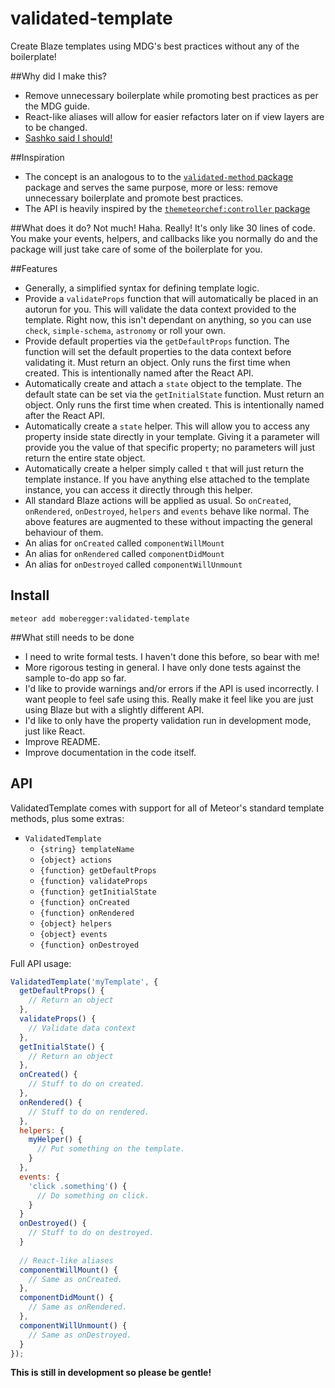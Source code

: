 # validated-template
Create Blaze templates using MDG's best practices without any of the boilerplate!

##Why did I make this?
- Remove unnecessary boilerplate while promoting best practices as per the MDG guide.
- React-like aliases will allow for easier refactors later on if view layers are to be changed.
- [Sashko said I should!](https://forums.meteor.com/t/similarities-between-react-and-blaze/15883/6?u=moberegger)

##Inspiration
- The concept is an analogous to to the  [`validated-method` package](https://atmospherejs.com/mdg/validated-method)  package and serves the same purpose, more or less: remove unnecessary boilerplate and promote best practices. 
- The API is heavily inspired by the [`themeteorchef:controller` package](https://atmospherejs.com/themeteorchef/controller)

##What does it do?
Not much! Haha. Really! It's only like 30 lines of code. You make your events, helpers, and callbacks like you normally do and the package will just take care of some of the boilerplate for you.

##Features
- Generally, a simplified syntax for defining template logic.
- Provide a `validateProps` function that will automatically be placed in an autorun for you. This will validate the data context provided to the template. Right now, this isn't dependant on anything, so you can use `check`, `simple-schema`, `astronomy` or roll your own.
- Provide default properties via the `getDefaultProps` function. The function will set the default properties to the data context before validating it. Must return an object. Only runs the first time when created. This is intentionally named after the React API.
- Automatically create and attach a `state` object to the template. The default state can be set via the `getInitialState` function. Must return an object. Only runs the first time when created. This is intentionally named after the React API.
- Automatically create a `state` helper. This will allow you to access any property inside state directly in your template. Giving it a parameter will provide you the value of that specific property; no parameters will just return the entire state object.
- Automatically create a helper simply called `t` that will just return the template instance. If you have anything else attached to the template instance, you can access it directly through this helper.
- All standard Blaze actions will be applied as usual. So `onCreated`, `onRendered`, `onDestroyed`, `helpers` and `events` behave like normal. The above features are augmented to these without impacting the general behaviour of them.
- An alias for `onCreated` called `componentWillMount`
- An alias for `onRendered` called `componentDidMount`
- An alias for `onDestroyed` called `componentWillUnmount `

## Install
`meteor add moberegger:validated-template`

##What still needs to be done
- I need to write formal tests. I haven't done this before, so bear with me!
- More rigorous testing in general. I have only done tests against the sample to-do app so far.
- I'd like to provide warnings and/or errors if the API is used incorrectly. I want people to feel safe using this. Really make it feel like you are just using Blaze but with a slightly different API.
- I'd like to only have the property validation run in development mode, just like React.
- Improve README.
- Improve documentation in the code itself.

## API
ValidatedTemplate comes with support for all of Meteor's standard template methods, plus some extras:

- `ValidatedTemplate`
   - `{string} templateName`
   - `{object} actions`
    - `{function} getDefaultProps`
    - `{function} validateProps`
    - `{function} getInitialState`
    - `{function} onCreated`
    - `{function} onRendered`
    - `{object} helpers`
    - `{object} events`
    - `{function} onDestroyed`

Full API usage:

```js
ValidatedTemplate('myTemplate', {
  getDefaultProps() {
    // Return an object
  },
  validateProps() {
    // Validate data context
  },
  getInitialState() {
    // Return an object
  },
  onCreated() {
    // Stuff to do on created.
  },
  onRendered() {
    // Stuff to do on rendered.
  },
  helpers: {
    myHelper() {
      // Put something on the template.
    }
  },
  events: {
    'click .something'() {
      // Do something on click.
    }
  }
  onDestroyed() {
    // Stuff to do on destroyed.
  }
  
  // React-like aliases
  componentWillMount() {
    // Same as onCreated.
  },
  componentDidMount() {
    // Same as onRendered.
  },
  componentWillUnmount() {
    // Same as onDestroyed.
  }
});
```

**This is still in development so please be gentle!**
